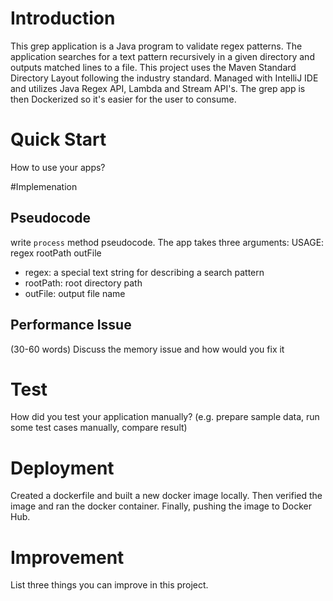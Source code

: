 # Introduction
This grep application is a Java program to validate regex patterns. The application searches for a text pattern recursively in a given directory and outputs matched lines to a file. This project uses the Maven Standard Directory Layout following the industry standard. Managed with IntelliJ IDE and utilizes Java Regex API, Lambda and Stream API's. The grep app is then Dockerized so it's easier for the user to consume.

# Quick Start
How to use your apps? 

#Implemenation
## Pseudocode
write `process` method pseudocode.
The app takes three arguments:
USAGE: regex rootPath outFile
- regex: a special text string for describing a search pattern
- rootPath: root directory path
- outFile: output file name


## Performance Issue
(30-60 words)
Discuss the memory issue and how would you fix it

# Test
How did you test your application manually? (e.g. prepare sample data, run some test cases manually, compare result)

# Deployment
Created a dockerfile and built a new docker image locally. Then verified the image and ran the docker container. Finally, pushing the image to Docker Hub.

# Improvement
List three things you can improve in this project.
